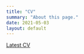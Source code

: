 ```yaml
---
title: "CV"
summary: "About this page."
date: 2021-05-03
layout: default
---
```

[Latest CV](https://www.dropbox.com/s/enkz0czkerikvkt/Sixie_Yu_CV.pdf?dl=0)
